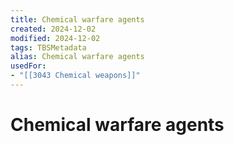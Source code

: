```yaml
---
title: Chemical warfare agents
created: 2024-12-02
modified: 2024-12-02
tags: TBSMetadata
alias: Chemical warfare agents
usedFor:
- "[[3043 Chemical weapons]]"
---
```

# Chemical warfare agents
